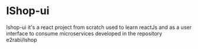 # IShop-ui
Ishop-ui it's a react project from scratch used to learn reactJs and as a user interface to consume microservices developed in the repository e2rabi/Ishop

